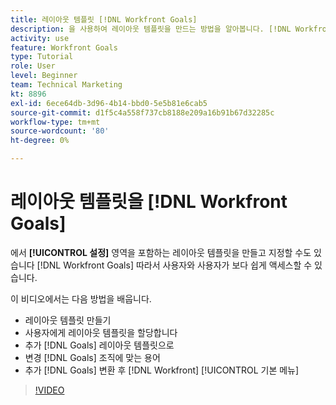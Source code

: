 ```yaml
---
title: 레이아웃 템플릿 [!DNL Workfront Goals]
description: 을 사용하여 레이아웃 템플릿을 만드는 방법을 알아봅니다. [!DNL Workfront Goals], assign the layout template to users, and change [!DNL Goals] 조직에 맞는 용어입니다.
activity: use
feature: Workfront Goals
type: Tutorial
role: User
level: Beginner
team: Technical Marketing
kt: 8896
exl-id: 6ece64db-3d96-4b14-bbd0-5e5b81e6cab5
source-git-commit: d1f5c4a558f737cb8188e209a16b91b67d32285c
workflow-type: tm+mt
source-wordcount: '80'
ht-degree: 0%

---
```


# 레이아웃 템플릿을 [!DNL Workfront Goals]

에서 **[!UICONTROL 설정]** 영역을 포함하는 레이아웃 템플릿을 만들고 지정할 수도 있습니다 [!DNL Workfront Goals] 따라서 사용자와 사용자가 보다 쉽게 액세스할 수 있습니다.

이 비디오에서는 다음 방법을 배웁니다.

* 레이아웃 템플릿 만들기
* 사용자에게 레이아웃 템플릿을 할당합니다
* 추가 [!DNL Goals] 레이아웃 템플릿으로
* 변경 [!DNL Goals] 조직에 맞는 용어
* 추가 [!DNL Goals] 변환 후 [!DNL Workfront] [!UICONTROL 기본 메뉴]

>[!VIDEO](https://video.tv.adobe.com/v/335190/?quality=12)

<!--
Learn more graphic
-->
